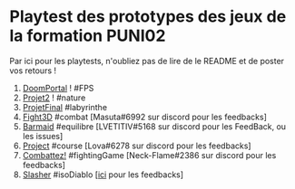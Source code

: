 # Playtest des prototypes des jeux de la formation PUNI02

Par ici pour les playtests, n'oubliez pas de lire de le README et de poster vos retours !


1. [DoomPortal](https://github.com/bigyaya/DoomPortal) ! #FPS
2. [Projet2](https://github.com/Watunip/MyGame) ! #nature
3. [ProjetFinal](https://github.com/Solene210/ProjetFinal) #labyrinthe
4. [Fight3D](https://drive.google.com/file/d/1KXzrnwETRdc1xor5S5xBBicdtVRBzyFU/view?usp=share_link) #combat [Masuta#6992 sur discord pour les feedbacks]
5. [Barmaid](https://github.com/LV3TITIA/My-Project) #equilibre [LVETITIV#5168 sur discord pour les FeedBack, ou les issues]
6. [Project](https://drive.google.com/drive/folders/19mYGx8txLWo220XuN3iU9bRpW6HTpsES?usp=share_link) #course [Lova#6278 sur discord pour les feedbacks]
7. [Combattez!](https://drive.google.com/drive/folders/1uzfusyLZz_zkgK9kcZosYn9nPpWdK99g) #fightingGame [Neck-Flame#2386 sur discord pour les feedbacks]
8. [Slasher](https://drive.google.com/drive/folders/1Z-lDZr-vb-_3JRPiOlc-_LfEgSGUVRl3?usp=sharing) #isoDiablo [[ici](https://github.com/Gouhjack/Slasher/issues) pour les feedbacks]
